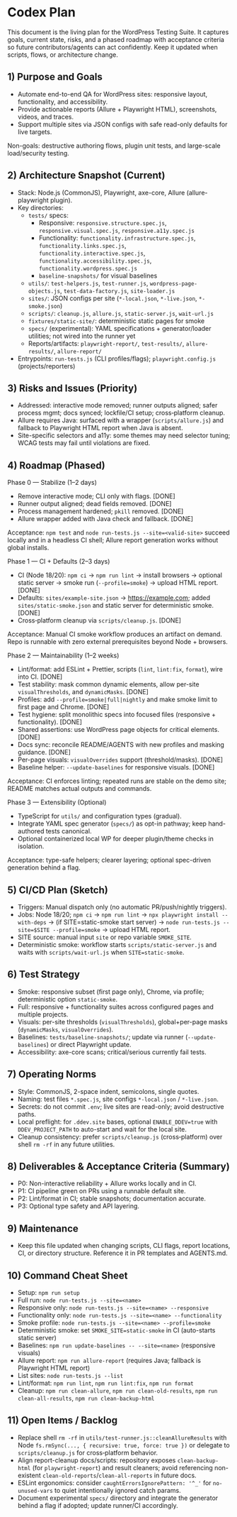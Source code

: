 # Codex Plan

This document is the living plan for the WordPress Testing Suite. It captures goals, current state, risks, and a phased roadmap with acceptance criteria so future contributors/agents can act confidently. Keep it updated when scripts, flows, or architecture change.

## 1) Purpose and Goals
- Automate end-to-end QA for WordPress sites: responsive layout, functionality, and accessibility.
- Provide actionable reports (Allure + Playwright HTML), screenshots, videos, and traces.
- Support multiple sites via JSON configs with safe read-only defaults for live targets.

Non-goals: destructive authoring flows, plugin unit tests, and large-scale load/security testing.

## 2) Architecture Snapshot (Current)
- Stack: Node.js (CommonJS), Playwright, axe-core, Allure (allure-playwright plugin).
- Key directories:
  - `tests/` specs:
    - Responsive: `responsive.structure.spec.js`, `responsive.visual.spec.js`, `responsive.a11y.spec.js`
    - Functionality: `functionality.infrastructure.spec.js`, `functionality.links.spec.js`, `functionality.interactive.spec.js`, `functionality.accessibility.spec.js`, `functionality.wordpress.spec.js`
    - `baseline-snapshots/` for visual baselines
  - `utils/`: `test-helpers.js`, `test-runner.js`, `wordpress-page-objects.js`, `test-data-factory.js`, `site-loader.js`
  - `sites/`: JSON configs per site (`*-local.json`, `*-live.json`, `*-smoke.json`)
  - `scripts/`: `cleanup.js`, `allure.js`, `static-server.js`, `wait-url.js`
  - `fixtures/static-site/`: deterministic static pages for smoke
  - `specs/` (experimental): YAML specifications + generator/loader utilities; not wired into the runner yet
  - Reports/artifacts: `playwright-report/`, `test-results/`, `allure-results/`, `allure-report/`
- Entrypoints: `run-tests.js` (CLI profiles/flags); `playwright.config.js` (projects/reporters)

## 3) Risks and Issues (Priority)
- Addressed: interactive mode removed; runner outputs aligned; safer process mgmt; docs synced; lockfile/CI setup; cross‑platform cleanup.
- Allure requires Java: surfaced with a wrapper (`scripts/allure.js`) and fallback to Playwright HTML report when Java is absent.
- Site-specific selectors and a11y: some themes may need selector tuning; WCAG tests may fail until violations are fixed.

## 4) Roadmap (Phased)

Phase 0 — Stabilize (1–2 days)
- Remove interactive mode; CLI only with flags. [DONE]
- Runner output aligned; dead fields removed. [DONE]
- Process management hardened; `pkill` removed. [DONE]
- Allure wrapper added with Java check and fallback. [DONE]

Acceptance: `npm test` and `node run-tests.js --site=<valid-site>` succeed locally and in a headless CI shell; Allure report generation works without global installs.

Phase 1 — CI + Defaults (2–3 days)
- CI (Node 18/20): `npm ci` → `npm run lint` → install browsers → optional static server → smoke run (`--profile=smoke`) → upload HTML report. [DONE]
- Defaults: `sites/example-site.json` → https://example.com; added `sites/static-smoke.json` and static server for deterministic smoke. [DONE]
- Cross‑platform cleanup via `scripts/cleanup.js`. [DONE]

Acceptance: Manual CI smoke workflow produces an artifact on demand. Repo is runnable with zero external prerequisites beyond Node + browsers.

Phase 2 — Maintainability (1–2 weeks)
- Lint/format: add ESLint + Prettier, scripts (`lint`, `lint:fix`, `format`), wire into CI. [DONE]
- Test stability: mask common dynamic elements, allow per-site `visualThresholds`, and `dynamicMasks`. [DONE]
- Profiles: add `--profile=smoke|full|nightly` and make smoke limit to first page and Chrome. [DONE]
- Test hygiene: split monolithic specs into focused files (responsive + functionality). [DONE]
- Shared assertions: use WordPress page objects for critical elements. [DONE]
- Docs sync: reconcile README/AGENTS with new profiles and masking guidance. [DONE]
- Per-page visuals: `visualOverrides` support (threshold/masks). [DONE]
- Baseline helper: `--update-baselines` for responsive visuals. [DONE]

Acceptance: CI enforces linting; repeated runs are stable on the demo site; README matches actual outputs and commands.

Phase 3 — Extensibility (Optional)
- TypeScript for `utils/` and configuration types (gradual).
- Integrate YAML spec generator (`specs/`) as opt-in pathway; keep hand-authored tests canonical.
- Optional containerized local WP for deeper plugin/theme checks in isolation.

Acceptance: type-safe helpers; clearer layering; optional spec-driven generation behind a flag.

## 5) CI/CD Plan (Sketch)
- Triggers: Manual dispatch only (no automatic PR/push/nightly triggers).
- Jobs: Node 18/20; `npm ci` → `npm run lint` → `npx playwright install --with-deps` → (if SITE=static-smoke start server) → `node run-tests.js --site=$SITE --profile=smoke` → upload HTML report.
- SITE source: manual input `site` or repo variable `SMOKE_SITE`.
- Deterministic smoke: workflow starts `scripts/static-server.js` and waits with `scripts/wait-url.js` when `SITE=static-smoke`.

## 6) Test Strategy
- Smoke: responsive subset (first page only), Chrome, via profile; deterministic option `static-smoke`.
- Full: responsive + functionality suites across configured pages and multiple projects.
- Visuals: per-site thresholds (`visualThresholds`), global+per-page masks (`dynamicMasks`, `visualOverrides`).
- Baselines: `tests/baseline-snapshots/`; update via runner (`--update-baselines`) or direct Playwright update.
- Accessibility: axe-core scans; critical/serious currently fail tests.

## 7) Operating Norms
- Style: CommonJS, 2-space indent, semicolons, single quotes.
- Naming: test files `*.spec.js`, site configs `*-local.json` / `*-live.json`.
- Secrets: do not commit `.env`; live sites are read-only; avoid destructive paths.
- Local preflight: for `.ddev.site` bases, optional `ENABLE_DDEV=true` with `DDEV_PROJECT_PATH` to auto-start and wait for the local site.
 - Cleanup consistency: prefer `scripts/cleanup.js` (cross‑platform) over shell `rm -rf` in any future utilities.

## 8) Deliverables & Acceptance Criteria (Summary)
- P0: Non-interactive reliability + Allure works locally and in CI.
- P1: CI pipeline green on PRs using a runnable default site.
- P2: Lint/format in CI; stable snapshots; documentation accurate.
- P3: Optional type safety and API layering.

## 9) Maintenance
- Keep this file updated when changing scripts, CLI flags, report locations, CI, or directory structure. Reference it in PR templates and AGENTS.md.

## 10) Command Cheat Sheet
- Setup: `npm run setup`
- Full run: `node run-tests.js --site=<name>`
- Responsive only: `node run-tests.js --site=<name> --responsive`
- Functionality only: `node run-tests.js --site=<name> --functionality`
- Smoke profile: `node run-tests.js --site=<name> --profile=smoke`
- Deterministic smoke: set `SMOKE_SITE=static-smoke` in CI (auto-starts static server)
- Baselines: `npm run update-baselines -- --site=<name>` (responsive visuals)
- Allure report: `npm run allure-report` (requires Java; fallback is Playwright HTML report)
 - List sites: `node run-tests.js --list`
 - Lint/format: `npm run lint`, `npm run lint:fix`, `npm run format`
 - Cleanup: `npm run clean-allure`, `npm run clean-old-results`, `npm run clean-all-results`, `npm run clean-backup-html`

## 11) Open Items / Backlog
- Replace shell `rm -rf` in `utils/test-runner.js::cleanAllureResults` with Node `fs.rmSync(..., { recursive: true, force: true })` or delegate to `scripts/cleanup.js` for cross‑platform behavior.
- Align report-cleanup docs/scripts: repository exposes `clean-backup-html` (for `playwright-report`) and result cleaners; avoid referencing non-existent `clean-old-reports`/`clean-all-reports` in future docs.
- ESLint ergonomics: consider `caughtErrorsIgnorePattern: '^_'` for `no-unused-vars` to quiet intentionally ignored catch params.
- Document experimental `specs/` directory and integrate the generator behind a flag if adopted; update runner/CI accordingly.
